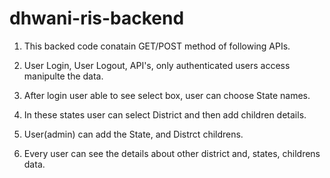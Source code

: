# dhwani-ris-backend

1. This backed code conatain GET/POST method of following APIs.

2. User Login, User Logout, API's, only authenticated users access manipulte the data.

3. After login user able to see select box, user can choose State names.

4. In these states user can select District and then add children details.

5. User(admin) can add the State, and Distrct  childrens.

6. Every user can see the details about other district and, states, childrens data.
